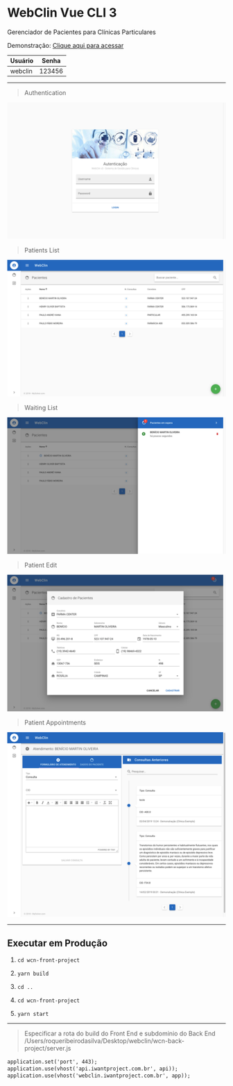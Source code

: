 # WebClin Vue CLI 3
Gerenciador de Pacientes para Clínicas Particulares

Demonstração: [Clique aqui para acessar](https://webclin.iwantproject.com.br "Clique aqui para acessar")

| Usuário  | Senha  |
| ------------ | ------------ |
|  webclin  | 123456  |

------------

> Authentication

![](https://github.com/roqueribeiro/webclin/blob/master/wcn-arts-project/screens/1_login.png)

> Patients List

![](https://github.com/roqueribeiro/webclin/blob/master/wcn-arts-project/screens/2_patients.png)

> Waiting List

![](https://github.com/roqueribeiro/webclin/blob/master/wcn-arts-project/screens/7_waiting_list.png)

> Patient Edit

![](https://github.com/roqueribeiro/webclin/blob/master/wcn-arts-project/screens/8_edit_patient.png)

> Patient Appointments

![](https://github.com/roqueribeiro/webclin/blob/master/wcn-arts-project/screens/5_appointments.png)

------------

## Executar em Produção

1. `cd wcn-front-project`

1. `yarn build`

1. `cd ..`

1. `cd wcn-front-project`

1. `yarn start`

------------

> Especificar a rota do build do Front End e subdominio do Back End
/Users/roqueribeirodasilva/Desktop/webclin/wcn-back-project/server.js

	application.set('port', 443);
    application.use(vhost('api.iwantproject.com.br', api));
    application.use(vhost('webclin.iwantproject.com.br', app));
